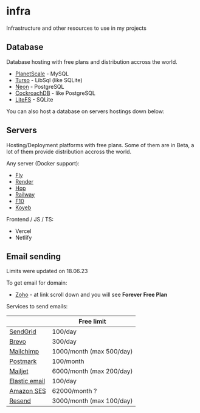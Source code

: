 # infra

Infrastructure and other resources to use in my projects

## Database

Database hosting with free plans and distribution accross the world.

- [PlanetScale](https://planetscale.com/) - MySQL
- [Turso](https://turso.tech/) - LibSql (like SQLite)
- [Neon](https://neon.tech/) - PostgreSQL
- [CockroachDB](https://cockroachlabs.cloud/) - like PostgreSQL
- [LiteFS](https://fly.io/docs/litefs/) - SQLite

You can also host a database on servers hostings down below:

## Servers

Hosting/Deployment platforms with free plans. 
Some of them are in Beta, a lot of them provide distribution accross the world.

Any server (Docker support):

- [Fly](https://fly.io)
- [Render](https://render.com)
- [Hop](https://hop.io)
- [Railway](https://railway.app)
- [F10](https://www.fl0.com)
- [Koyeb](https://www.koyeb.com)

Frontend / JS / TS:

- Vercel
- Netlify 

## Email sending

Limits were updated on 18.06.23

To get email for domain:

- [Zoho](https://www.zoho.com/mail/zohomail-pricing.html?src=mpd-menu) - at link scroll down and you will see **Forever Free Plan**

Services to send emails:

|                                                      | Free limit               |
| ---------------------------------------------------- | ------------------------ |
| [SendGrid](https://sendgrid.com/)                    | 100/day                  |
| [Brevo](https://www.brevo.com/)                      | 300/day                  |
| [Mailchimp](https://mailchimp.com/)                  | 1000/month (max 500/day) |
| [Postmark](https://postmarkapp.com/)                 | 100/month                |
| [Mailjet](https://www.mailjet.com/)                  | 6000/month (max 200/day) |
| [Elastic email](https://elasticemail.com/)           | 100/day                  |
| [Amazon SES](https://aws.amazon.com/ru/ses/pricing/) | 62000/month ?            |
| [Resend](https://resend.com/)                        | 3000/month (max 100/day) |
